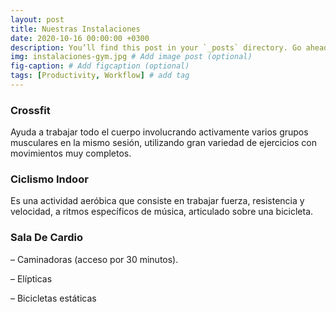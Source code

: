 ```yaml
---
layout: post
title: Nuestras Instalaciones
date: 2020-10-16 00:00:00 +0300
description: You’ll find this post in your `_posts` directory. Go ahead and edit it and re-build the site to see your changes. # Add post description (optional)
img: instalaciones-gym.jpg # Add image post (optional)
fig-caption: # Add figcaption (optional)
tags: [Productivity, Workflow] # add tag
---
```




### Crossfit

Ayuda a trabajar todo el cuerpo involucrando activamente varios grupos musculares en la mismo sesión, utilizando gran variedad de ejercicios con movimientos muy completos.


### Ciclismo Indoor

Es una actividad aeróbica que consiste en trabajar fuerza, resistencia y velocidad, a ritmos específicos de música, articulado sobre una bicicleta.



### Sala De Cardio

– Caminadoras (acceso por 30 minutos).

– Elípticas

– Bicicletas estáticas
